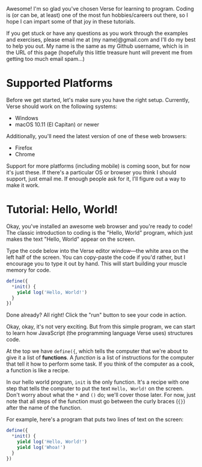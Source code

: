 Awesome! I'm so glad you've chosen Verse for learning to
program. Coding is (or can be, at least) one of the most
fun hobbies/careers out there, so I hope I can impart some
of that joy in these tutorials.

If you get stuck or have any questions as you work through
the examples and exercises, please email me at (my
name)@gmail.com and I'll do my best to help you out. My name
is the same as my Github username, which is in the URL of
this page (hopefully this little treasure hunt will prevent
me from getting too much email spam...)

# Supported Platforms

Before we get started, let's make sure you have the right
setup. Currently, Verse should work on the following
systems:

- Windows
- macOS 10.11 (El Capitan) or newer

Additionally, you'll need the latest version of one of
these web browsers:

- Firefox
- Chrome

Support for more platforms (including mobile) is coming
soon, but for now it's just these. If there's a particular
OS or browser you think I should support, just email me.
If enough people ask for it, I'll figure out a way to
make it work.

# Tutorial: Hello, World!

Okay, you've installed an awesome web browser and you're
ready to code! The classic introduction to coding is the
"Hello, World" program, which just makes the text "Hello,
World" appear on the screen.

Type the code below into the Verse editor window—the white
area on the left half of the screen. You can copy-paste the
code if you'd rather, but I encourage you to type it out by
hand. This will start building your muscle memory for code.

```javascript
define({
  *init() {
    yield log('Hello, World!')
  }
})
```

Done already? All right! Click the "run" button to see your
code in action.

Okay, okay, it's not very exciting. But from this simple
program, we can start to learn how JavaScript (the
programming language Verse uses) structures code.

At the top we have `define({`, which tells the computer
that we're about to give it a list of **functions**. A
*function* is a list of instructions for the computer that
tell it how to perform some task.
If you think of the computer as a cook, a function is like a
recipe.

In our hello world program, `init` is the only function.
It's a recipe with one step that tells the computer to
put the text `Hello, World!` on the screen. Don't worry
about what the `*` and `()` do; we'll cover those later.
For now, just note that all steps of the function must
go between the curly braces (`{}`) after the name
of the function.

For example, here's a program that puts two lines of text
on the screen:

```javascript
define({
  *init() {
    yield log('Hello, World!')
    yield log('Whoa!')
  }
})
```
